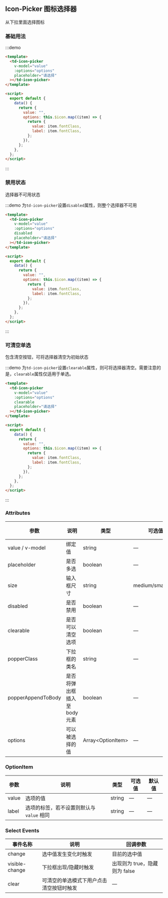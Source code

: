 ## Icon-Picker 图标选择器

从下拉里面选择图标

### 基础用法

:::demo

```html
<template>
  <td-icon-picker
    v-model="value"
    :options="options"
    placeholder="请选择"
  ></td-icon-picker>
</template>

<script>
  export default {
    data() {
      return {
        value: "",
        options: this.$icon.map((item) => {
          return {
            value: item.fontClass,
            label: item.fontClass,
          };
        }),
      };
    },
  };
</script>
```

:::

### 禁用状态

选择器不可用状态

:::demo 为`td-icon-picker`设置`disabled`属性，则整个选择器不可用

```html
<template>
  <td-icon-picker
    v-model="value"
    :options="options"
    disabled
    placeholder="请选择"
  ></td-icon-picker>
</template>

<script>
  export default {
    data() {
      return {
        value: "",
        options: this.$icon.map((item) => {
          return {
            value: item.fontClass,
            label: item.fontClass,
          };
        }),
      };
    },
  };
</script>
```

:::

### 可清空单选

包含清空按钮，可将选择器清空为初始状态

:::demo 为`td-icon-picker`设置`clearable`属性，则可将选择器清空。需要注意的是，`clearable`属性仅适用于单选。

```html
<template>
  <td-icon-picker
    v-model="value"
    :options="options"
    clearable
    placeholder="请选择"
  ></td-icon-picker>
</template>

<script>
  export default {
    data() {
      return {
        value: "",
        options: this.$icon.map((item) => {
          return {
            value: item.fontClass,
            label: item.fontClass,
          };
        }),
      };
    },
  };
</script>
```

:::

### Attributes

| 参数               | 说明                         | 类型                    | 可选值            | 默认值 |
| ------------------ | ---------------------------- | ----------------------- | ----------------- | ------ |
| value / v-model    | 绑定值                       | string                  | —                 | —      |
| placeholder        | 是否多选                     | boolean                 | —                 | —      |
| size               | 输入框尺寸                   | string                  | medium/small/mini | —      |
| disabled           | 是否禁用                     | boolean                 | —                 | false  |
| clearable          | 是否可以清空选项             | boolean                 | —                 | false  |
| popperClass        | 下拉框的类名                 | string                  | —                 | —      |
| popperAppendToBody | 是否将弹出框插入至 body 元素 | boolean                 | —                 | false  |
| options            | 可以被选择的值               | Array&lt;OptionItem&gt; | —                 | []     |

### OptionItem

| 参数  | 说明                                      | 类型   | 可选值 | 默认值 |
| ----- | ----------------------------------------- | ------ | ------ | ------ |
| value | 选项的值                                  | string | —      | —      |
| label | 选项的标签，若不设置则默认与 `value` 相同 | string | —      | —      |

### Select Events

| 事件名称       | 说明                                     | 回调参数                      |
| -------------- | ---------------------------------------- | ----------------------------- |
| change         | 选中值发生变化时触发                     | 目前的选中值                  |
| visible-change | 下拉框出现/隐藏时触发                    | 出现则为 true，隐藏则为 false |
| clear          | 可清空的单选模式下用户点击清空按钮时触发 | —                             |
